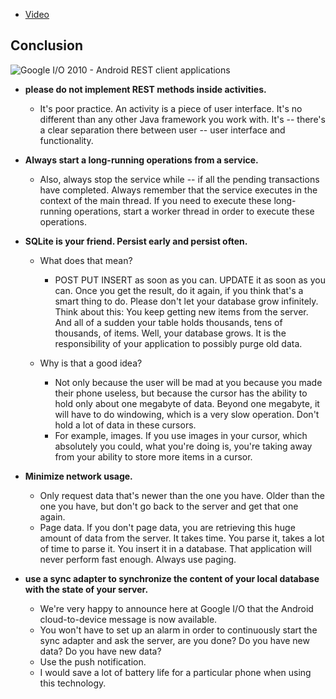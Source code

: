 * [Video](https://www.youtube.com/watch?v=xHXn3Kg2IQE)

## Conclusion

![Google I/O 2010 - Android REST client applications](http://i.imgur.com/R7nwYWS.png)

* **please do not implement REST methods inside activities.**
  
  * It's poor practice. An activity is a piece of user interface. It's no different than any other Java framework you work with. It's -- there's a clear separation there between user -- user interface and functionality.

* **Always start a long-running operations from a service.**

  * Also, always stop the service while -- if all the pending transactions have completed. Always remember that the service executes in the context of the main thread. If you need to execute these long-running operations, start a worker thread in order to execute these operations.

* **SQLite is your friend. Persist early and persist often.**

  * What does that mean?
    * POST PUT INSERT as soon as you can. UPDATE it as soon as you can. Once you get the result, do it again, if you think that's a smart thing to do. Please don't let your database grow infinitely. Think about this: You keep getting new items from the server. And all of a sudden your table holds thousands, tens of thousands, of items. Well, your database grows. It is the responsibility of your application to possibly purge old data.

  * Why is that a good idea? 
    * Not only because the user will be mad at you because you made their phone useless, but because the cursor has the ability to hold only about one megabyte of data. Beyond one megabyte, it will have to do windowing, which is a very slow operation. Don't hold a lot of data in these cursors.
    * For example, images. If you use images in your cursor, which absolutely you could, what you're doing is, you're taking away from your ability to store more items in a cursor.

* **Minimize network usage.**

  * Only request data that's newer than the one you have. Older than the one you have, but don't go back to the server and get that one again.
  * Page data. If you don't page data, you are retrieving this huge amount of data from the server. It takes time. You parse it, takes a lot of time to parse it. You insert it in a database. That application will never perform fast enough. Always use paging.

* **use a sync adapter to synchronize the content of your local database with the state of your server.**

  * We're very happy to announce here at Google I/O that the Android cloud-to-device message is now available. 
  * You won't have to set up an alarm in order to continuously start the sync adapter and ask the server, are you done? Do you have new data? Do you have new data?
  * Use the push notification.
  * I would save a lot of battery life for a particular phone when using this technology.
